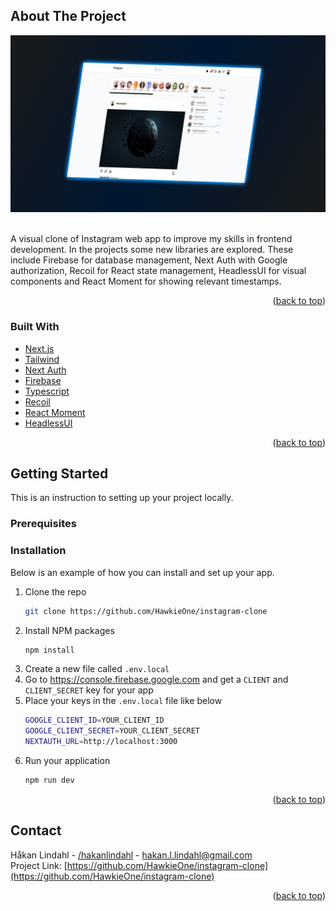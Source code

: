 <div id="top"></div>
<!-- PROJECT SHIELDS -->
<!--
*** I'm using markdown "reference style" links for readability.
*** Reference links are enclosed in brackets [ ] instead of parentheses ( ).
*** See the bottom of this document for the declaration of the reference variables
*** for contributors-url, forks-url, etc. This is an optional, concise syntax you may use.
*** https://www.markdownguide.org/basic-syntax/#reference-style-links
-->



<!-- PROJECT LOGO -->

<!-- ABOUT THE PROJECT -->
## About The Project

<div align="center">
  <img alt="Screenshot of app" src="instagramImg.png" />
</div>
<br/>

A visual clone of Instagram web app to improve my skills in frontend development. In the projects some new libraries are explored. These include Firebase for database management, Next Auth with Google authorization, Recoil for React state management, HeadlessUI for visual components and React Moment for showing relevant timestamps.

<p align="right">(<a href="#top">back to top</a>)</p>



### Built With

* [Next.js](https://nextjs.org/)
* [Tailwind](https://tailwindcss.com/)
* [Next Auth](https://next-auth.js.org/)
* [Firebase](https://firebase.google.com/)
* [Typescript](https://www.typescriptlang.org/)
* [Recoil](https://recoiljs.org/)
* [React Moment](https://www.npmjs.com/package/react-moment)
* [HeadlessUI](https://headlessui.dev/)

<p align="right">(<a href="#top">back to top</a>)</p>



<!-- GETTING STARTED -->
## Getting Started

This is an instruction to setting up your project locally.

### Prerequisites

### Installation

Below is an example of how you can install and set up your app.

1. Clone the repo
   ```sh
   git clone https://github.com/HawkieOne/instagram-clone
   ```
2. Install NPM packages
   ```sh
   npm install
   ```
3. Create a new file called `.env.local`
4. Go to https://console.firebase.google.com and get a `CLIENT` and `CLIENT_SECRET` key for your app
5. Place your keys in the `.env.local` file like below
   ```sh
   GOOGLE_CLIENT_ID=YOUR_CLIENT_ID
   GOOGLE_CLIENT_SECRET=YOUR_CLIENT_SECRET
   NEXTAUTH_URL=http://localhost:3000
   ```
2. Run your application
   ```sh
   npm run dev
   ```

<p align="right">(<a href="#top">back to top</a>)</p>

<!-- LICENSE -->
<!-- ## License

Distributed under the MIT License. See `LICENSE.txt` for more information.

<p align="right">(<a href="#top">back to top</a>)</p> -->



<!-- CONTACT -->
## Contact

Håkan Lindahl - [/hakanlindahl](https://www.linkedin.com/in/h%C3%A5kan-lindahl-3a0427153/) - hakan.l.lindahl@gmail.com
<br />
Project Link: [https://github.com/HawkieOne/instagram-clone](https://github.com/HawkieOne/instagram-clone)

<p align="right">(<a href="#top">back to top</a>)</p>



<!-- MARKDOWN LINKS & IMAGES -->
<!-- https://www.markdownguide.org/basic-syntax/#reference-style-links -->
[contributors-shield]: https://img.shields.io/github/contributors/othneildrew/Best-README-Template.svg?style=for-the-badge
[contributors-url]: https://github.com/othneildrew/Best-README-Template/graphs/contributors
[forks-shield]: https://img.shields.io/github/forks/othneildrew/Best-README-Template.svg?style=for-the-badge
[forks-url]: https://github.com/othneildrew/Best-README-Template/network/members
[stars-shield]: https://img.shields.io/github/stars/othneildrew/Best-README-Template.svg?style=for-the-badge
[stars-url]: https://github.com/othneildrew/Best-README-Template/stargazers
[issues-shield]: https://img.shields.io/github/issues/othneildrew/Best-README-Template.svg?style=for-the-badge
[issues-url]: https://github.com/othneildrew/Best-README-Template/issues
[license-shield]: https://img.shields.io/github/license/othneildrew/Best-README-Template.svg?style=for-the-badge
[license-url]: https://github.com/othneildrew/Best-README-Template/blob/master/LICENSE.txt
[linkedin-shield]: https://img.shields.io/badge/-LinkedIn-black.svg?style=for-the-badge&logo=linkedin&colorB=555
[linkedin-url]: https://linkedin.com/in/othneildrew
[product-screenshot]: images/screenshot.png
